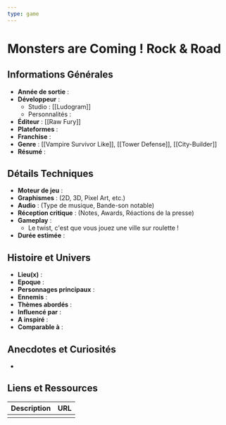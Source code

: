 ```yaml
---
type: game
---
```


# Monsters are Coming ! Rock & Road

## Informations Générales

- **Année de sortie** : 
- **Développeur** : 
	- Studio : [[Ludogram]]
	- Personnalités : 
- **Éditeur** : [[Raw Fury]]
- **Plateformes** : 
- **Franchise** : 
- **Genre** : [[Vampire Survivor Like]], [[Tower Defense]], [[City-Builder]]
- **Résumé** : 

## Détails Techniques
- **Moteur de jeu** : 
- **Graphismes** : (2D, 3D, Pixel Art, etc.)
- **Audio** : (Type de musique, Bande-son notable)
- **Réception critique** : (Notes, Awards, Réactions de la presse)
- **Gameplay** :
	- Le twist, c'est que vous jouez une ville sur roulette !
- **Durée estimée** : 

## Histoire et Univers
- **Lieu(x)** : 
- **Epoque** : 
- **Personnages principaux** : 
- **Ennemis** :
- **Thèmes abordés** : 
- **Influencé par** :
- **A inspiré** : 
- **Comparable à** :
## Anecdotes et Curiosités
- 
## Liens et Ressources

| Description | URL |
| ----------- | --- |
|             |     |

